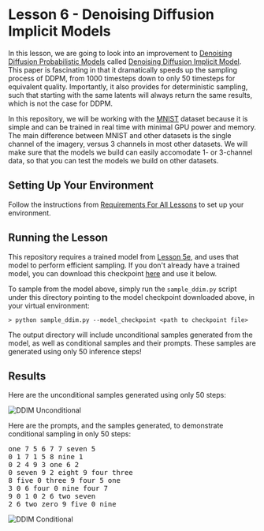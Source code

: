 # Lesson 6 - Denoising Diffusion Implicit Models

In this lesson, we are going to look into an improvement to [Denoising Diffusion Probabilistic Models](https://arxiv.org/abs/2006.11239) called [Denoising Diffusion Implicit Model](https://arxiv.org/abs/2010.02502). This paper is fascinating in that it dramatically speeds up the sampling process of DDPM, from 1000 timesteps down to only 50 timesteps for equivalent quality. Importantly, it also provides for deterministic sampling, such that starting with the same latents will always return the same results, which is not the case for DDPM.

In this repository, we will be working with the [MNIST](https://en.wikipedia.org/wiki/MNIST_database) dataset because it is simple and can be trained in real time with minimal GPU power and memory. The main difference between MNIST and other datasets is the single channel of the imagery, versus 3 channels in most other datasets. We will make sure that the models we build can easily accomodate 1- or 3-channel data, so that you can test the models we build on other datasets.

## Setting Up Your Environment

Follow the instructions from [Requirements For All Lessons](https://github.com/swookey-thinky/mindiffusion?tab=readme-ov-file#requirements-for-all-lessons) to set up your environment.

## Running the Lesson

This repository requires a trained model from [Lesson 5e](https://github.com/swookey-thinky/mindiffusion/tree/main/lesson_05/sublesson_e), and uses that model to perform efficient sampling. If you don't already have a trained model, you can download this checkpoint [here](https://drive.google.com/file/d/1SGk-pqZK6VmuuB4RgpjPf56uZIzHxaTK/view?usp=drive_link) and use it below.

To sample from the model above, simply run the `sample_ddim.py` script under this directory pointing to the model checkpoint downloaded above, in your virtual environment:

```
> python sample_ddim.py --model_checkpoint <path to checkpoint file>
```

The output directory will include unconditional samples generated from the model, as well as conditional samples and their prompts. These samples are generated using only 50 inference steps!

## Results

Here are the unconditional samples generated using only 50 steps:

![DDIM Unconditional](https://drive.google.com/uc?export=view&id=1SSVGEOvO9Pmz-SdWLFFTVduzwF8gAR8_)

Here are the prompts, and the samples generated, to demonstrate conditional sampling in only 50 steps:

<pre>
one 7 5 6 7 7 seven 5 
0 1 7 1 5 8 nine 1 
0 2 4 9 3 one 6 2 
0 seven 9 2 eight 9 four three 
8 five 0 three 9 four 5 one 
3 0 6 four 0 nine four 7 
9 0 1 0 2 6 two seven 
2 6 two zero 9 five 0 nine 
</pre>

![DDIM Conditional](https://drive.google.com/uc?export=view&id=1kLKufiSWTzVW54b-bvQZD17TcJcWFUSC)
